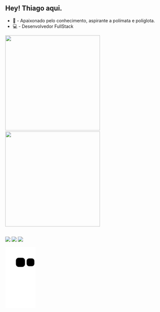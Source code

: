 ## Hey! Thiago aqui.

* 🧠 - Apaixonado pelo conhecimento, aspirante a polímata e políglota.
* 💻 - Desenvolvedor FullStack
<div>
  <img height="300cm" width="300cm" src="https://github-readme-stats.vercel.app/api?username=NihilLeaf&theme=gotham"/>
  <img height="300cm" width="300cm" src="https://github-readme-stats.vercel.app/api/top-langs/?username=NihilLeaf&theme=gotham"/>
</div>

##

<div> 
  <a href="https://instagram.com/thiago.cacio" target="_blank"><img src="https://img.shields.io/badge/-Instagram-%23E4405F?style=for-the-badge&logo=instagram&logoColor=white" target="_blank"></a>
  <a href = "mailto:nihilleaf@gmail.com"><img src="https://img.shields.io/badge/-Gmail-%23333?style=for-the-badge&logo=gmail&logoColor=white" target="_blank"></a>
  <a href="https://www.linkedin.com/in/thiagocacio" target="_blank"><img src="https://img.shields.io/badge/-LinkedIn-%230077B5?style=for-the-badge&logo=linkedin&logoColor=white" target="_blank"></a> 
 
  ![Snake animation](https://github.com/rafaballerini/rafaballerini/blob/output/github-contribution-grid-snake.svg)
 
</div>

